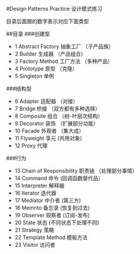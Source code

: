 #Design Patterns Practice
设计模式练习

目录后面跟的数字表示对应下面类型

##目录
###创建型
+ 1 Abstract Factory 抽象工厂 （子产品族）
+ 2 Builder 生成器	（产品组合）
+ 3 Factory Method 工厂方法  （多种产品）
+ 4 Prototype 原型	（克隆）
+ 5 Singleton 单例	

###结构型
+ 6 Adapter 适配器 （对接）
+ 7 Bridge 桥接 （双方都有多种选择）
+ 8 Composite 组合 （树-叶层次结构）
+ 9 Decorator 装饰 （扩展部分功能）
+ 10 Facade 外观者 （集大成）
+ 11 Flyweight 享元 (共用对象)
+ 12 Proxy 代理 

###行为
+ 13 Chain of Responsibility 职责链 （处理部分事情）
+ 14 Command 命令 (回调函数替代品）
+ 15 Interpreter 解释器
+ 16 Iterator 迭代器
+ 17 Mediator 中介者 (第三方)
+ 18 Memnto 备忘录 (恢复到过去)
+ 19 Observer 观察者 (订阅-发布)
+ 20 State 状态 (不同状态下处理不同)
+ 21 Strategy 策略
+ 22 Template Method 模板方法
+ 23 Visitor 访问者